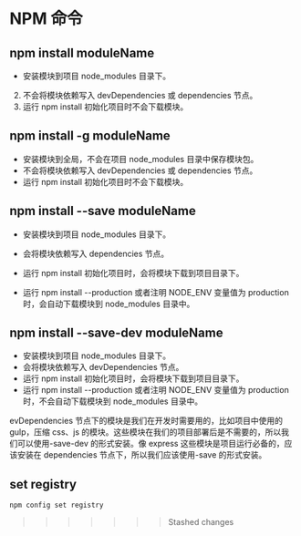# NPM 命令

## npm install moduleName

- 安装模块到项目 node_modules 目录下。

2. 不会将模块依赖写入 devDependencies 或 dependencies 节点。
3. 运行 npm install 初始化项目时不会下载模块。

## npm install -g moduleName

- 安装模块到全局，不会在项目 node_modules 目录中保存模块包。
- 不会将模块依赖写入 devDependencies 或 dependencies 节点。
- 运行 npm install 初始化项目时不会下载模块。

## npm install --save moduleName

- 安装模块到项目 node_modules 目录下。
- 会将模块依赖写入 dependencies 节点。

- 运行 npm install 初始化项目时，会将模块下载到项目目录下。
- 运行 npm install --production 或者注明 NODE_ENV 变量值为 production 时，会自动下载模块到 node_modules 目录中。

## npm install --save-dev moduleName

- 安装模块到项目 node_modules 目录下。
- 会将模块依赖写入 devDependencies 节点。
- 运行 npm install 初始化项目时，会将模块下载到项目目录下。
- 运行 npm install --production 或者注明 NODE_ENV 变量值为 production 时，不会自动下载模块到 node_modules 目录中。

evDependencies 节点下的模块是我们在开发时需要用的，比如项目中使用的 gulp，压缩 css、js 的模块。这些模块在我们的项目部署后是不需要的，所以我们可以使用-save-dev 的形式安装。像 express 这些模块是项目运行必备的，应该安装在 dependencies 节点下，所以我们应该使用-save 的形式安装。

## set registry

`npm config set registry`

> > > > > > > Stashed changes
